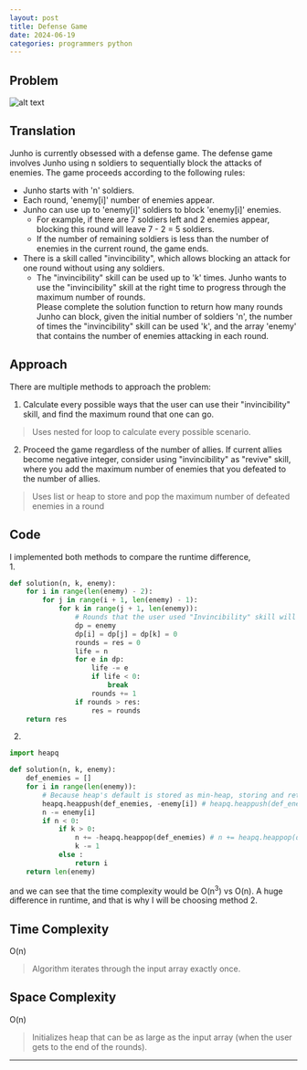 ```yaml
---
layout: post
title: Defense Game
date: 2024-06-19
categories: programmers python
---
```


## Problem
![alt text](/blog/public/img/DefenseGame.png)

## Translation
Junho is currently obsessed with a defense game. The defense game involves Junho using n soldiers to sequentially block the attacks of enemies. The game proceeds according to the following rules:

- Junho starts with 'n' soldiers.
- Each round, 'enemy[i]' number of enemies appear.
- Junho can use up to 'enemy[i]' soldiers to block 'enemy[i]' enemies.
    - For example, if there are 7 soldiers left and 2 enemies appear, blocking this round will leave 7 - 2 = 5 soldiers.
    - If the number of remaining soldiers is less than the number of enemies in the current round, the game ends.
- There is a skill called "invincibility", which allows blocking an attack for one round without using any soldiers.
    - The "invincibility" skill can be used up to 'k' times.
Junho wants to use the "invincibility" skill at the right time to progress through the maximum number of rounds.<br>
Please complete the solution function to return how many rounds Junho can block, given the initial number of soldiers 'n', the number of times the "invincibility" skill can be used 'k', and the array 'enemy' that contains the number of enemies attacking in each round.

## Approach
There are multiple methods to approach the problem:<br>

1. Calculate every possible ways that the user can use their "invincibility" skill, and find the maximum round that one can go.
> Uses nested for loop to calculate every possible scenario.

2. Proceed the game regardless of the number of allies. If current allies become negative integer, consider using "invincibility" as "revive" skill, where you add the maximum number of enemies that you defeated to the number of allies.
> Uses list or heap to store and pop the maximum number of defeated enemies in a round

## Code
I implemented both methods to compare the runtime difference,<br>
1.
```python
def solution(n, k, enemy):
    for i in range(len(enemy) - 2):
        for j in range(i + 1, len(enemy) - 1):
            for k in range(j + 1, len(enemy)):
                # Rounds that the user used "Invincibility" skill will turn the number of enemies to 0
                dp = enemy
                dp[i] = dp[j] = dp[k] = 0
                rounds = res = 0
                life = n
                for e in dp:
                    life -= e
                    if life < 0:
                        break
                    rounds += 1
                if rounds > res:
                    res = rounds
    return res
```
2.
```python
import heapq

def solution(n, k, enemy):
    def_enemies = []
    for i in range(len(enemy)):
        # Because heap's default is stored as min-heap, storing and returning the integer as negative will find the max
        heapq.heappush(def_enemies, -enemy[i]) # heapq.heappush(def_enemies, (-enemy[i], enemy[i]))
        n -= enemy[i]
        if n < 0:
            if k > 0:
                n += -heapq.heappop(def_enemies) # n += heapq.heappop(def_enemies)[1]
                k -= 1
            else :
                return i
    return len(enemy)
```
and we can see that the time complexity would be O(n<sup>3</sup>) vs O(n). A huge difference in runtime, and that is why I will be choosing method 2.

## Time Complexity
O(n)
> Algorithm iterates through the input array exactly once.

## Space Complexity
O(n)
> Initializes heap that can be as large as the input array (when the user gets to the end of the rounds).

---